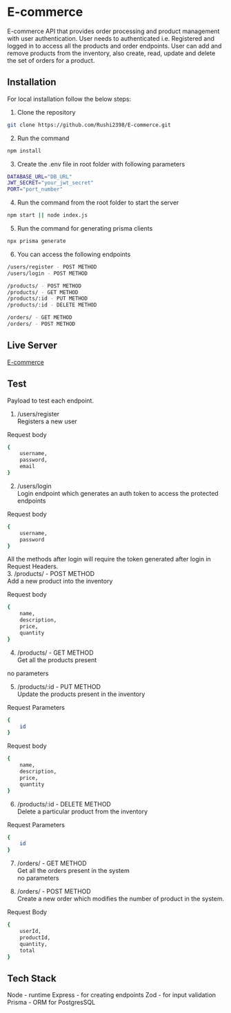 # E-commerce
E-commerce API that provides order processing and product management with user authentication.
User needs to authenticated i.e. Registered and logged in to access all the products and order endpoints. User can add and remove products from the inventory, also create, read, update and delete the set of orders for a product.

## Installation
For local installation follow the below steps:

1. Clone the repository
```bash
git clone https://github.com/Rushi2398/E-commerce.git
```

2. Run the command 
```bash
npm install
```

3. Create the .env file in root folder with following parameters
```bash
DATABASE_URL="DB_URL"
JWT_SECRET="your_jwt_secret"
PORT="port_number"
```

4. Run the command from the root folder to start the server
```bash
npm start || node index.js
```

5. Run the command for generating prisma clients
```bash
npx prisma generate
```

6. You can access the following endpoints
```bash
/users/register - POST METHOD
/users/login - POST METHOD

/products/ - POST METHOD
/products/ - GET METHOD
/products/:id - PUT METHOD
/products/:id - DELETE METHOD

/orders/ - GET METHOD
/orders/ - POST METHOD
```

## Live Server
[E-commerce](https://e-commerce-pesto.vercel.app/)

## Test
Payload to test each endpoint.

1. /users/register <br />
Registers a new user

Request body
```bash
{
    username,
    password,
    email
}
```

2. /users/login <br />
Login endpoint which generates an auth token to access the protected endpoints

Request body
```bash
{
    username,
    password
}
```


All the methods after login will require the token generated after login in Request Headers. <br />
3. /products/ - POST METHOD <br />
Add a new product into the inventory

Request body
```bash
{ 
    name, 
    description, 
    price, 
    quantity 
}
```

4. /products/ - GET METHOD <br />
Get all the products present

no parameters

5. /products/:id - PUT METHOD <br />
Update the products present in the inventory

Request Parameters
```bash 
{ 
    id 
}
```

Request body
```bash
{ 
    name, 
    description, 
    price, 
    quantity 
}
```

6. /products/:id - DELETE METHOD <br />
Delete a particular product from the inventory

Request Parameters
```bash 
{ 
    id 
}
```

7. /orders/ - GET METHOD <br />
Get all the orders present in the system <br />
no parameters

8. /orders/ - POST METHOD <br />
Create a new order which modifies the number of product in the system.

Request Body
```bash
{ 
    userId, 
    productId, 
    quantity, 
    total 
}
```

## Tech Stack

Node - runtime
Express - for creating endpoints
Zod - for input validation
Prisma - ORM for PostgresSQL
